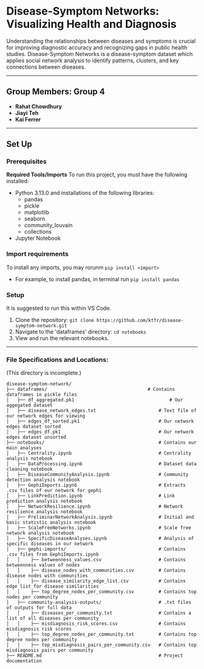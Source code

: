 # Disease-Symptom Networks: Visualizing Health and Diagnosis

Understanding the relationships between diseases and symptoms is crucial for improving diagnostic accuracy and recognizing gaps in public health studies. Disease-Symptom Networks is a disease-symptom dataset which applies social network analysis to identify patterns, clusters, and key connections between diseases. 

  
---
## **Group Members: Group 4**

- **Rahat Chowdhury**
- **Jiayi Teh**
- **Kai Ferrer**

---

## **Set Up**
### Prerequisites
**Required Tools/Imports**
To run this project, you must have the following installed:
- Python 3.13.0 and installations of the following libraries:
    - pandas
    - pickle
    - matplotlib
    - seaborn
    - community_louvain
    - collections
- Jupyter Notebook

### Import requirements
To install any imports, you may rorunm ```pip install <import>```
- For example, to install pandas, in terminal run ```pip install pandas```

### Setup
It is suggested to run this within VS Code.
1. Clone the repository: ```git clone https://github.com/ktfr/disease-symptom-network.git```
2. Navigate to the 'dataframes' directory: ```cd notebooks```
3. View and run the relevant notebooks.

---

### File Specifications and Locations: 
(This directory is incomplete.)
```
disease-symptom-network/
├── dataframes/                                     # Contains dataframes in pickle files 
│   ├── df_aggregated.pk1                                   # Our aggegated dataset
│   ├── disease_network_edges.txt                       # Text file of our network edges for viewing
│   ├── edges_df_sorted.pk1                             # Our network edges dataset sorted
│   ├── edges_df.pk1                                    # Our network edges dataset unsorted
├── notebooks/                                          # Contains our main analyses
│   ├── Centrality.ipynb                                # Centrality analysis notebook
│   ├── DataProcessing.ipynb                            # Dataset data cleaning notebook
│   ├── DiseaseCommunityAnalysis.ipynb                  # Community detection analysis notebook
│   ├── GephiImports.ipynb                              # Extracts .csv files of our network for gephi
│   ├── LinkPrediction.ipynb                            # Link prediction analysis notebook
│   ├── NetworkResilience.ipynb                         # Network resilience analysis notebook
│   ├── PreliminarNetworkAnalysis.ipynb                 # Initial and basic statistic analysis notebook
│   ├── ScaleFreeNetworks.ipynb                         # Scale free network analysis notebook
│   ├── SpecificDiseaseAnalyses.ipynb                   # Analysis of specific diseases in our network
│   ├── gephi-imports/                                  # Contains .csv files from GephiImports.ipynb
│   │    ├── betweenness_values.csv                     # Contains betweenness values of nodes
│   │    ├── disease_nodes_with_communities.csv         # Contains disease nodes with communities
│   │    ├── disease_similarity_edge_list.csv           # Contains edge list for disease similarities
│   │    ├── top_degree_nodes_per_community.csv         # Contains top nodes per community
│   ├── community-analysis-outputs/                     # .txt files of outputs for full data
│   │    ├── diseases_per_community.txt                 # Contains a list of all diseases per community
│   │    ├── misdiagnosis_risk_scores.csv               # Contains misdiagnosis risk scores
│   │    ├── top_degree_nodes_per_community.txt         # Contains top degree nodes per community
│   │    ├── top_misdiagnosis_pairs_per_community.csv   # Contains top misdiagnosis pairs per community
├── README.md                                           # Project documentation

```